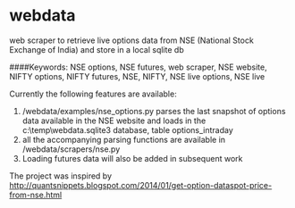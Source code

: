 # webdata

web scraper to retrieve live options data from NSE (National Stock Exchange of India) and store in a local sqlite db

####Keywords: NSE options, NSE futures, web scraper, NSE website, NIFTY options, NIFTY futures, NSE, NIFTY, NSE live options, NSE live
 
Currently the following features are available:
  1. /webdata/examples/nse_options.py parses the last snapshot of options data available in the NSE website and loads in the c:\temp\webdata.sqlite3 database, table options_intraday
  2. all the accompanying parsing functions are available in /webdata/scrapers/nse.py
  3. Loading futures data will also be added in subsequent work
  
 
The project was inspired by http://quantsnippets.blogspot.com/2014/01/get-option-dataspot-price-from-nse.html
  
